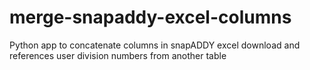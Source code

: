 # merge-snapaddy-excel-columns
Python app to concatenate columns in snapADDY excel download and references user division numbers from another table
